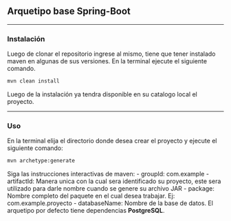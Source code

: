 ## Arquetipo base Spring-Boot

---

### Instalación

Luego de clonar el repositorio ingrese al mismo, tiene que tener instalado maven en algunas de sus versiones.
En la terminal ejecute el siguiente comando.

```bash
mvn clean install
```

Luego de la instalación ya tendra disponible en su catalogo local el proyecto.

--- 

### Uso

En la terminal elija el directorio donde desea crear el proyecto y ejecute el siguiente comando:

```bash
mvn archetype:generate
```

Siga las instrucciones interactivas de maven:
    - groupId: com.example
    - artifactId: Manera unica con la cual sera identificado su proyecto, este sera utilizado para darle nombre cuando se genere su archivo JAR
    - package: Nombre completo del paquete en el cual desea trabajar. Ej: com.example.proyecto
    - databaseName: Nombre de la base de datos. El arquetipo por defecto tiene dependencias **PostgreSQL**.

